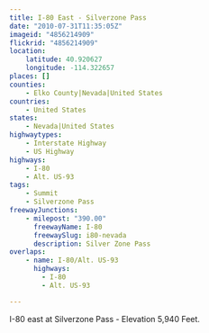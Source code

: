 ```yaml
---
title: I-80 East - Silverzone Pass
date: "2010-07-31T11:35:05Z"
imageid: "4856214909"
flickrid: "4856214909"
location:
    latitude: 40.920627
    longitude: -114.322657
places: []
counties:
    - Elko County|Nevada|United States
countries:
    - United States
states:
    - Nevada|United States
highwaytypes:
    - Interstate Highway
    - US Highway
highways:
    - I-80
    - Alt. US-93
tags:
    - Summit
    - Silverzone Pass
freewayJunctions:
    - milepost: "390.00"
      freewayName: I-80
      freewaySlug: i80-nevada
      description: Silver Zone Pass
overlaps:
    - name: I-80/Alt. US-93
      highways:
        - I-80
        - Alt. US-93

---
```

I-80 east at Silverzone Pass - Elevation 5,940 Feet.